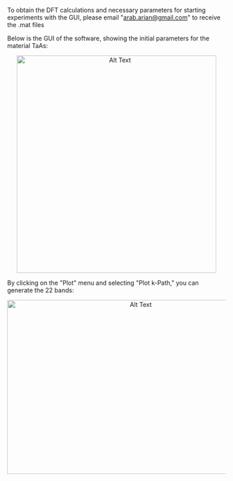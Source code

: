 To obtain the DFT calculations and necessary parameters for starting experiments with the GUI, please email "arab.arian@gmail.com" to receive the .mat files

Below is the GUI of the software, showing the initial parameters for the material TaAs:

<div align="center">
<img src="https://github.com/user-attachments/assets/f91eed9c-27fc-472e-9a1d-9ccb37dadb3a" alt="Alt Text" width="460" height="500">
</div>

By clicking on the "Plot" menu and selecting "Plot k-Path," you can generate the 22 bands:

<div align="center">
<img src="https://github.com/user-attachments/assets/8e58734e-1014-43dd-af2b-b19389414bfb" alt="Alt Text" width="600" height="400">
</div>

